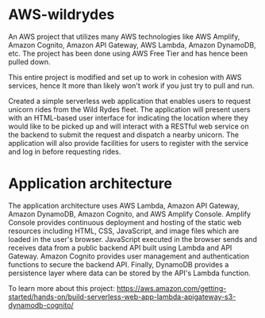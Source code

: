 # AWS-wildrydes
An AWS project that utilizes many AWS technologies like AWS Amplify, Amazon Cognito, Amazon API Gateway, AWS Lambda, Amazon DynamoDB, etc.
The project has been done using AWS Free Tier and has hence been pulled down.

This entire project is modified and set up to work in cohesion with AWS services, hence It more than likely won't work if you just try to pull and run.

Created a simple serverless web application that enables users to request unicorn rides from the Wild Rydes fleet. The application will present users with an HTML-based user interface for indicating the location where they would like to be picked up and will interact with a RESTful web service on the backend to submit the request and dispatch a nearby unicorn. The application will also provide facilities for users to register with the service and log in before requesting rides.

# Application architecture
The application architecture uses AWS Lambda, Amazon API Gateway, Amazon DynamoDB, Amazon Cognito, and AWS Amplify Console. Amplify Console provides continuous deployment and hosting of the static web resources including HTML, CSS, JavaScript, and image files which are loaded in the user's browser. JavaScript executed in the browser sends and receives data from a public backend API built using Lambda and API Gateway. Amazon Cognito provides user management and authentication functions to secure the backend API. Finally, DynamoDB provides a persistence layer where data can be stored by the API's Lambda function.




To learn more about this project: https://aws.amazon.com/getting-started/hands-on/build-serverless-web-app-lambda-apigateway-s3-dynamodb-cognito/

